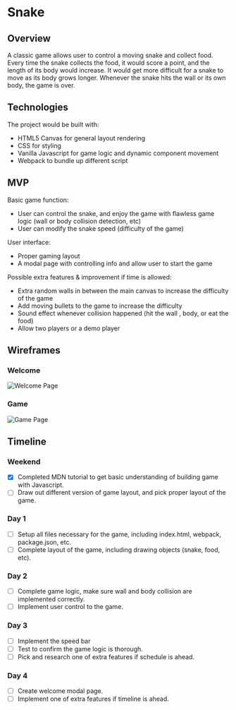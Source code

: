 # Snake
## Overview
A classic game allows user to control a moving snake and collect food. Every time the snake collects the food, it would score a point, and the length of its body would increase. It would get more difficult for a snake to move as its body grows longer. Whenever the snake hits the wall or its own body, the game is over.

## Technologies
The project would be built with:
* HTML5  Canvas for general layout rendering
* CSS for styling
* Vanilla Javascript for game logic and dynamic component movement
* Webpack to bundle up different script

## MVP
Basic game function:
* User can control the snake, and enjoy the game with flawless game logic (wall or body collision detection, etc)
* User can modify the snake speed (difficulty of the game)

User interface:
* Proper gaming layout
* A modal page with controlling info and allow user to start the game

Possible extra features & improvement if time is allowed:
* Extra random walls in between the main canvas to increase the difficulty of the game
* Add moving bullets to the game to increase the difficulty
* Sound effect whenever collision happened (hit the wall , body, or eat the food)
* Allow two players or a demo player

## Wireframes
### Welcome
![Welcome Page](https://github.com/juzen2003/Snake/blob/master/proposal_wireframes/snake.png)

### Game
![Game Page](https://github.com/juzen2003/Snake/blob/master/proposal_wireframes/snake_game.png)


## Timeline
### Weekend
- [x] Completed MDN tutorial to get basic understanding of building game with Javascript.
- [ ] Draw out different version of game layout, and pick proper layout of the game.

### Day 1
- [ ] Setup all files necessary for the game, including index.html, webpack, package.json, etc.
- [ ] Complete layout of the game, including drawing objects (snake, food, etc).

### Day 2
- [ ] Complete game logic, make sure wall and body collision are implemented correctly.
- [ ] Implement user control to the game.

### Day 3
- [ ] Implement the speed bar
- [ ] Test to confirm the game logic is thorough.
- [ ] Pick and research one of extra features if schedule is ahead.

### Day 4
- [ ] Create welcome modal page.
- [ ] Implement one of extra features if timeline is ahead.
